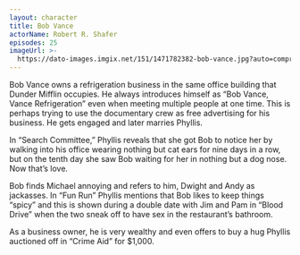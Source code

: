 ```yaml
---
layout: character
title: Bob Vance
actorName: Robert R. Shafer
episodes: 25
imageUrl: >-
  https://dato-images.imgix.net/151/1471782382-bob-vance.jpg?auto=compress%2Cformat&ch=DPR%2CWidth&fm=jpg&w=500
---
```


Bob Vance owns a refrigeration business in the same office building that Dunder Mifflin occupies. He always introduces himself as “Bob Vance, Vance Refrigeration” even when meeting multiple people at one time. This is perhaps trying to use the documentary crew as free advertising for his business. He gets engaged and later marries Phyllis.

In “Search Committee,” Phyllis reveals that she got Bob to notice her by walking into his office wearing nothing but cat ears for nine days in a row, but on the tenth day she saw Bob waiting for her in nothing but a dog nose. Now that’s love.

Bob finds Michael annoying and refers to him, Dwight and Andy as jackasses. In “Fun Run” Phyllis mentions that Bob likes to keep things “spicy” and this is shown during a double date with Jim and Pam in “Blood Drive” when the two sneak off to have sex in the restaurant’s bathroom.

As a business owner, he is very wealthy and even offers to buy a hug Phyllis auctioned off in “Crime Aid” for $1,000.